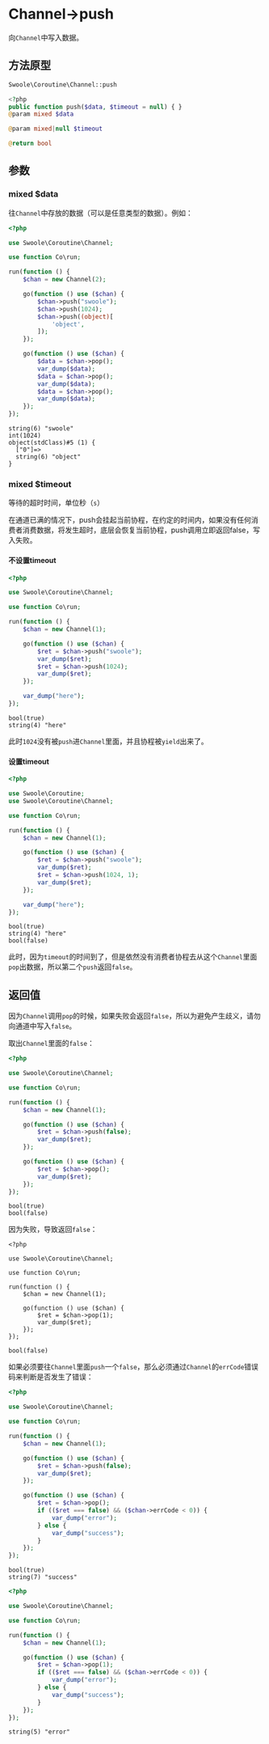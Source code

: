 # Channel->push

向`Channel`中写入数据。

## 方法原型

```php
Swoole\Coroutine\Channel::push

<?php
public function push($data, $timeout = null) { }
@param mixed $data

@param mixed|null $timeout

@return bool
```

## 参数

### mixed $data

往`Channel`中存放的数据（可以是任意类型的数据）。例如：

```php
<?php

use Swoole\Coroutine\Channel;

use function Co\run;

run(function () {
    $chan = new Channel(2);

    go(function () use ($chan) {
        $chan->push("swoole");
        $chan->push(1024);
        $chan->push((object)[
            'object',
        ]);
    });

    go(function () use ($chan) {
        $data = $chan->pop();
        var_dump($data);
        $data = $chan->pop();
        var_dump($data);
        $data = $chan->pop();
        var_dump($data);
    });
});
```

```shell
string(6) "swoole"
int(1024)
object(stdClass)#5 (1) {
  ["0"]=>
  string(6) "object"
}
```

### mixed $timeout

等待的超时时间，单位秒（`s`）

在通道已满的情况下，push会挂起当前协程，在约定的时间内，如果没有任何消费者消费数据，将发生超时，底层会恢复当前协程，push调用立即返回false，写入失败。

#### 不设置timeout

```php
<?php

use Swoole\Coroutine\Channel;

use function Co\run;

run(function () {
    $chan = new Channel(1);

    go(function () use ($chan) {
        $ret = $chan->push("swoole");
        var_dump($ret);
        $ret = $chan->push(1024);
        var_dump($ret);
    });

    var_dump("here");
});
```

```shell
bool(true)
string(4) "here"
```

此时`1024`没有被`push`进`Channel`里面，并且协程被`yield`出来了。

#### 设置timeout

```php
<?php

use Swoole\Coroutine;
use Swoole\Coroutine\Channel;

use function Co\run;

run(function () {
    $chan = new Channel(1);

    go(function () use ($chan) {
        $ret = $chan->push("swoole");
        var_dump($ret);
        $ret = $chan->push(1024, 1);
        var_dump($ret);
    });

    var_dump("here");
});
```

```shell
bool(true)
string(4) "here"
bool(false)
```

此时，因为`timeout`的时间到了，但是依然没有消费者协程去从这个`Channel`里面`pop`出数据，所以第二个`push`返回`false`。

## 返回值

因为`Channel`调用`pop`的时候，如果失败会返回`false`，所以为避免产生歧义，请勿向通道中写入`false`。

取出`Channel`里面的`false`：

```php
<?php

use Swoole\Coroutine\Channel;

use function Co\run;

run(function () {
    $chan = new Channel(1);

    go(function () use ($chan) {
        $ret = $chan->push(false);
        var_dump($ret);
    });

    go(function () use ($chan) {
        $ret = $chan->pop();
        var_dump($ret);
    });
});
```

```shell
bool(true)
bool(false)
```

因为失败，导致返回`false`：

```shell
<?php

use Swoole\Coroutine\Channel;

use function Co\run;

run(function () {
    $chan = new Channel(1);

    go(function () use ($chan) {
        $ret = $chan->pop(1);
        var_dump($ret);
    });
});
```

```shell
bool(false)
```

如果必须要往`Channel`里面`push`一个`false`，那么必须通过`Channel`的`errCode`错误码来判断是否发生了错误：

```php
<?php

use Swoole\Coroutine\Channel;

use function Co\run;

run(function () {
    $chan = new Channel(1);

    go(function () use ($chan) {
        $ret = $chan->push(false);
        var_dump($ret);
    });

    go(function () use ($chan) {
        $ret = $chan->pop();
        if (($ret === false) && ($chan->errCode < 0)) {
            var_dump("error");
        } else {
            var_dump("success");
        }
    });
});
```

```shell
bool(true)
string(7) "success"
```

```php
<?php

use Swoole\Coroutine\Channel;

use function Co\run;

run(function () {
    $chan = new Channel(1);

    go(function () use ($chan) {
        $ret = $chan->pop(1);
        if (($ret === false) && ($chan->errCode < 0)) {
            var_dump("error");
        } else {
            var_dump("success");
        }
    });
});
```

```shell
string(5) "error"
```
